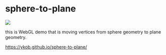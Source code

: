 # sphere-to-plane

![](https://ykob.github.io/sphere-to-plane/img/share.png)

this is WebGL demo that is moving vertices from sphere geometry to plane geometry.

https://ykob.github.io/sphere-to-plane/
